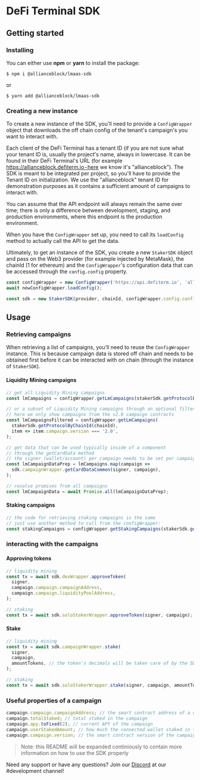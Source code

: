 # DeFi Terminal SDK

## Getting started

### Installing

You can either use **npm** or **yarn** to install the package:

```console
$ npm i @allianceblock/lmaas-sdk
```

or

```console
$ yarn add @allianceblock/lmaas-sdk
```

### Creating a new instance

To create a new instance of the SDK, you'll need to provide a `ConfigWrapper` object that downloads the off chain config of the tenant's campaign's you want to interact with.

Each client of the DeFi Terminal has a tenant ID (if you are not sure what your tenant ID is, usually the project's name, always in lowercase. It can be found in their DeFi Terminal's URL (for example https://allianceblock.defiterm.io - here we know it's "allianceblock"). The SDK is meant to be integrated per project, so you'll have to provide the Tenant ID on initialization. We use the "allianceblock" tenant ID for demonstration purposes as it contains a sufficient amount of campaigns to interact with.

You can assume that the API endpoint will always remain the same over time; there is only a difference between development, staging, and production environments, where this endpoint is the production environment.

When you have the `ConfigWrapper` set up, you need to call its `loadConfig` method to actually call the API to get the data.

Ultimately, to get an instance of the SDK, you create a new `StakerSDK` object and pass on the Web3 provider (for example injected by MetaMask), the chainId (1 for ethereum) and the `ConfigWrapper`'s configuration data that can be accessed through the `config.config` property.

```javascript
const configWrapper = new ConfigWrapper('https://api.defiterm.io', 'allianceblock');
await newConfigWrapper.loadConfig();

const sdk = new StakerSDK(provider, chainId, configWrapper.config.config);
```

## Usage

### Retrieving campaigns

When retrieving a list of campaigns, you'll need to reuse the `ConfigWrapper` instance. This is because campaign data is stored off chain and needs to be obtained first before it can be interacted with on chain (through the instance of `StakerSDK`).

#### Liquidity Mining campaigns

```javascript
// get all Liquidity Mining campaigns
const lmCampaigns = configWrapper.getLmCampaigns(stakerSdk.getProtocolByChainId(chainId));

// or a subset of Liquidity Mining campaigns through an optional filter
// here we only show campaigns from the v2.0 campaign contracts
const lmCampaignsFiltered = configWrapper.getLmCampaigns(
  stakerSdk.getProtocolByChainId(chainId),
  item => item.campaign.version === '2.0',
);

// get data that can be used typically inside of a component
// through the getCardData method
// the signer (wallet/account) per campaign needs to be set per campaign
const lmCampaignDataPrep = lmCampaigns.map(campaign =>
  sdk.campaignWrapper.getCardDataCommon(signer, campaign),
);

// resolve promises from all campaigns
const lmCampaignData = await Promise.all(lmCampaignDataPrep);
```

#### Staking campaigns

```javascript
// the code for retrieving staking campaigns is the same
// just use another method to call from the configWrapper:
const stakingCampaigns = configWrapper.getStakingCampaigns(stakerSdk.getProtocolByChainId(chainId));
```

### interacting with the campaigns

#### Approving tokens

```javascript
// liquidity mining
const tx = await sdk.dexWrapper.approveToken(
  signer,
  campaign.campaign.campaignAddress,
  campaign.campaign.liquidityPoolAddress,
);

// staking
const tx = await sdk.soloStakerWrapper.approveToken(signer, campaign);
```

#### Stake

```javascript
// liquidity mining
const tx = await sdk.campaignWrapper.stake(
  signer,
  campaign,
  amountTokens, // the token's decimals will be taken care of by the SDK, but this needs to be a string!
);

// staking
const tx = await sdk.soloStakerWrapper.stake(signer, campaign, amountTokens);
```

### Useful properties of a campaign

```javascript
campaign.campaign.campaignAddress; // the smart contract address of a campaign
campaign.totalStaked; // total staked in the campaign
campaign.apy.toFixed(2); // current APY of the campaign
campaign.userStakedAmount; // how much the connected wallet staked in this campaign
campaign.campaign.version; // the smart contract version of the campaign (either 1.0 or 2.0)
```

> Note: this README will be expanded continiously to contain more information on how to use the SDK properly

Need any support or have any questions? Join our [Discord](https://discord.gg/fB4tkF52H5) at our #development channel!
